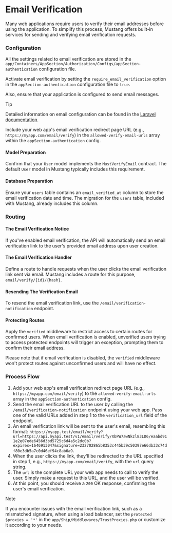 # Email Verification

Many web applications require users to verify their email addresses before using the application. To simplify this process, Mustang offers built-in services for sending and verifying email verification requests.

### Configuration[​](https://apiato.io/docs/security/email-varification#configuration) <a href="#configuration" id="configuration"></a>

All the settings related to email verification are stored in the `app/Containers/AppSection/Authorization/Configs/appSection-authentication` configuration file.

Activate email verification by setting the `require_email_verification` option in the `appSection-authentication` configuration file to `true`.

Also, ensure that your application is configured to send email messages.

Tip

Detailed information on email configuration can be found in the [Laravel documentation](https://laravel.com/docs/mail).

Include your web app's email verification redirect page URL (e.g., `https://myapp.com/email/verify`) in the `allowed-verify-email-urls` array within the `appSection-authentication` config.

#### Model Preparation[​](https://apiato.io/docs/security/email-varification#model-preparation) <a href="#model-preparation" id="model-preparation"></a>

Confirm that your `User` model implements the `MustVerifyEmail` contract. The default `User` model in Mustang typically includes this requirement.

#### Database Preparation[​](https://apiato.io/docs/security/email-varification#database-preparation) <a href="#database-preparation" id="database-preparation"></a>

Ensure your `users` table contains an `email_verified_at` column to store the email verification date and time. The migration for the `users` table, included with Mustang, already includes this column.

### Routing[​](https://apiato.io/docs/security/email-varification#routing) <a href="#routing" id="routing"></a>

#### The Email Verification Notice[​](https://apiato.io/docs/security/email-varification#the-email-verification-notice) <a href="#the-email-verification-notice" id="the-email-verification-notice"></a>

If you've enabled email verification, the API will automatically send an email verification link to the user's provided email address upon user creation.

#### The Email Verification Handler[​](https://apiato.io/docs/security/email-varification#the-email-verification-handler) <a href="#the-email-verification-handler" id="the-email-verification-handler"></a>

Define a route to handle requests when the user clicks the email verification link sent via email. Mustang includes a route for this purpose, `email/verify/{id}/{hash}`.

#### Resending The Verification Email[​](https://apiato.io/docs/security/email-varification#resending-the-verification-email) <a href="#resending-the-verification-email" id="resending-the-verification-email"></a>

To resend the email verification link, use the `/email/verification-notification` endpoint.

#### Protecting Routes[​](https://apiato.io/docs/security/email-varification#protecting-routes) <a href="#protecting-routes" id="protecting-routes"></a>

Apply the `verified` middleware to restrict access to certain routes for confirmed users. When email verification is enabled, unverified users trying to access protected endpoints will trigger an exception, prompting them to confirm their email address.

Please note that if email verification is disabled, the `verified` middleware won't protect routes against unconfirmed users and will have no effect.

### Process Flow[​](https://apiato.io/docs/security/email-varification#process-flow) <a href="#process-flow" id="process-flow"></a>

1. Add your web app's email verification redirect page URL (e.g., `https://myapp.com/email/verify`) to the `allowed-verify-email-urls` array in the `appSection-authentication` config.
2. Send the email verification URL to the user by calling the `/email/verification-notification` endpoint using your web app. Pass one of the valid URLs added in step 1 to the `verification_url` field of the endpoint.
3. An email verification link will be sent to the user's email, resembling this format: `https://myapp.test/email/verify?url=https://api.myapi.test/v1/email/verify/XbPW7awNkzl83LD6/eaabd911e2e07ede6456d3bd5725c6d4a5c2dc0b?expires=1646913047&signature=232702865b8353c445b39c50397e66db33c74df80e3db5a7c0d46ef94c8ab6a9`.
4. When the user clicks the link, they'll be redirected to the URL specified in step 1, e.g., `https://myapp.com/email/verify`, with the `url` query string.
5. The `url` is the complete URL your web app needs to call to verify the user. Simply make a request to this URL, and the user will be verified.
6. At this point, you should receive a `200` OK response, confirming the user's email verification.

Note

If you encounter issues with the email verification link, such as a mismatched signature, when using a load balancer, set the `protected $proxies = '*'` in the `app/Ship/Middlewares/TrustProxies.php` or customize it according to your needs.
